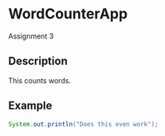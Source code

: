 # WordCounterApp
Assignment 3

## Description
This counts words.

## Example
```java
System.out.println("Does this even work");
```

